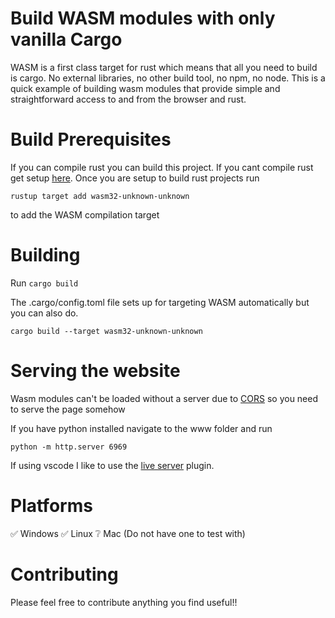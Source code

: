 # Build WASM modules with only vanilla Cargo
WASM is a first class target for rust which means that all you need to build is cargo. No external libraries, no other build tool, no npm, no node. This is a quick example of building wasm modules that provide simple and straightforward access to and from the browser and rust.

# Build Prerequisites
If you can compile rust you can build this project. If you cant compile rust get setup [here](https://www.rust-lang.org/learn/get-started). Once you are setup to build rust projects run 

`rustup target add wasm32-unknown-unknown`

to add the WASM compilation target

# Building
Run `cargo build`

The .cargo/config.toml file sets up for targeting WASM automatically but you can also do. 

`cargo build --target wasm32-unknown-unknown`
# Serving the website

Wasm modules can't be loaded without a server due to [CORS](https://developer.mozilla.org/en-US/docs/Web/HTTP/CORS) so you need to serve the page somehow

If you have python installed navigate to the www folder and run

`python -m http.server 6969`

If using vscode I like to use the [live server](https://marketplace.visualstudio.com/items?itemName=ritwickdey.LiveServer) plugin.

# Platforms
✅ Windows
✅ Linux
❔ Mac (Do not have one to test with)

# Contributing
Please feel free to contribute anything you find useful!!
